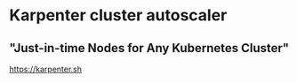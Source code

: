 # Karpenter cluster autoscaler

## "Just-in-time Nodes for Any Kubernetes Cluster"

https://karpenter.sh
